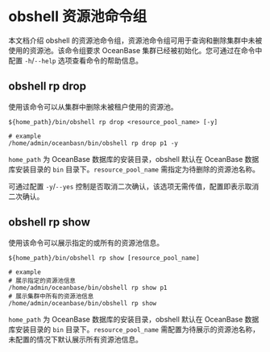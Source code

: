 # obshell 资源池命令组

本文档介绍 obshell 的资源池命令组，资源池命令组可用于查询和删除集群中未被使用的资源池。该命令组要求 OceanBase 集群已经被初始化。您可通过在命令中配置 `-h`/`--help` 选项查看命令的帮助信息。

## obshell rp drop

使用该命令可以从集群中删除未被租户使用的资源池。

```shell
${home_path}/bin/obshell rp drop <resource_pool_name> [-y]

# example
/home/admin/oceanbasn/bin/obshell rp drop p1 -y
```

`home_path` 为 OceanBase 数据库的安装目录，obshell 默认在 OceanBase 数据库安装目录的 `bin` 目录下。`resource_pool_name` 需指定为待删除的资源池名称。

可通过配置 `-y`/`--yes` 控制是否取消二次确认，该选项无需传值，配置即表示取消二次确认。

## obshell rp show

使用该命令可以展示指定的或所有的资源池信息。

```shell
${home_path}/bin/obshell rp show [resource_pool_name]

# example
# 展示指定的资源池信息
/home/admin/oceanbase/bin/obshell rp show p1
# 展示集群中所有的资源池信息
/home/admin/oceanbase/bin/obshell rp show
```

`home_path` 为 OceanBase 数据库的安装目录，obshell 默认在 OceanBase 数据库安装目录的 `bin` 目录下。`resource_pool_name` 需配置为待展示的资源池名称，未配置的情况下默认展示所有资源池信息。
